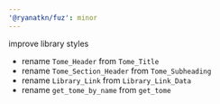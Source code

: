 ```yaml
---
'@ryanatkn/fuz': minor
---
```


improve library styles

- rename `Tome_Header` from `Tome_Title`
- rename `Tome_Section_Header` from `Tome_Subheading`
- rename `Library_Link` from `Library_Link_Data`
- rename `get_tome_by_name` from `get_tome`
